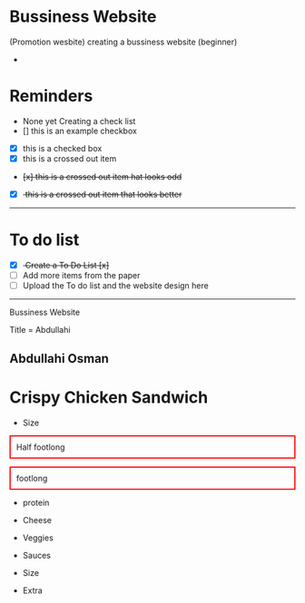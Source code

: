 # Bussiness Website 
(Promotion wesbite)
 creating a bussiness website (beginner)


- <hyphen>

# Reminders
- None yet
Creating a check list
- [] this is an example checkbox
- [x] this is a checked box
- [x] this is a crossed out item
- <del> [x] this is a crossed out item hat looks odd</del>
- [x] <del> this is a crossed out item that looks better </del>



---

# To do list
- [x] <del> Create a To Do List [x] <del>
- [ ] Add more items from the paper
- [ ] Upload the To do list and the website design here

---

Bussiness Website

Title = Abdullahi 

## Abdullahi Osman

# Crispy Chicken Sandwich
- <hyphen>Size </hyphen>
<p style="padding: 10px; border: 2px solid red;">Half footlong</p>
<p style="padding: 10px; border: 2px solid red;">footlong</p>

- <hyphen>protein </hyphen>

- <hyphen>Cheese </hyphen>

- <hyphen>Veggies </hyphen>

- <hyphen>Sauces </hyphen>

- <hyphen>Size </hyphen>

- <hyphen>Extra </hyphen>








